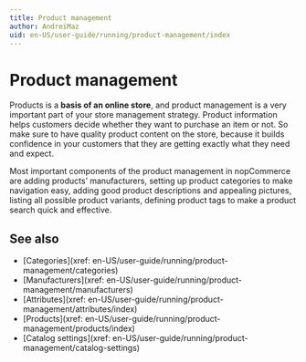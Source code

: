 ```yaml
---
title: Product management
author: AndreiMaz
uid: en-US/user-guide/running/product-management/index
---
```


# Product management

Products is a **basis of an online store**, and product management is a very important part of your store management strategy. Product information helps customers decide whether they want to purchase an item or not. So make sure to have quality product content on the store, because it builds confidence in your customers that they are getting exactly what they need and expect.

Most important components of the product management in nopCommerce are adding products’ manufacturers, setting up product categories to make navigation easy, adding good product descriptions and appealing pictures, listing all possible product variants, defining product tags to make a product search quick and effective.

## See also

* [Categories](xref: en-US/user-guide/running/product-management/categories)
* [Manufacturers](xref: en-US/user-guide/running/product-management/manufacturers)
* [Attributes](xref: en-US/user-guide/running/product-management/attributes/index)
* [Products](xref: en-US/user-guide/running/product-management/products/index)
* [Catalog settings](xref: en-US/user-guide/running/product-management/catalog-settings)